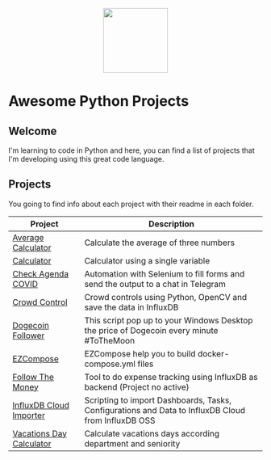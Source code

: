 <p align="center">
  <img src="https://user-images.githubusercontent.com/64545348/114571921-6a9cae00-9c4d-11eb-8003-ab3b48cdf120.png" width="128" height="128"/>
</p>

# Awesome Python Projects
## Welcome
I'm learning to code in Python and here, you can find a list of projects that I'm developing using this great code language.

## Projects
You going to find info about each project with their readme in each folder. 

| Project    | Description |
|----------------------|-------------|
| [Average Calculator](average-grades-calculator) | Calculate the average of three numbers |
| [Calculator](one-variable-calculator) | Calculator using a single variable |
| [Check Agenda COVID](check-agenda-covid) | Automation with Selenium to fill forms and send the output to a chat in Telegram |
| [Crowd Control](https://github.com/xe-nvdk/crowd-counter) | Crowd controls using Python, OpenCV and save the data in InfluxDB |
| [Dogecoin Follower](dogecoing-follower) | This script pop up to your Windows Desktop the price of Dogecoin every minute #ToTheMoon |
| [EZCompose](https://github.com/xe-nvdk/ezcompose) | EZCompose help you to build docker-compose.yml files |
| [Follow The Money](follow-the-money) | Tool to do expense tracking using InfluxDB as backend (Project no active) |
| [InfluxDB Cloud Importer](https://github.com/xe-nvdk/influxdb-cloud-importer) | Scripting to import Dashboards, Tasks, Configurations and Data to InfluxDB Cloud from InfluxDB OSS |
| [Vacations Day Calculator](vacactions-days-calculator) | Calculate vacations days according department and seniority |
